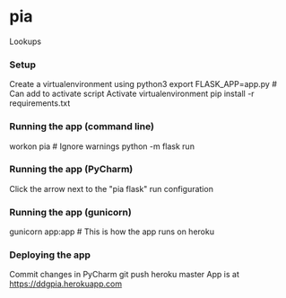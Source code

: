 pia
======

Lookups

### Setup

Create a virtualenvironment using python3
export FLASK_APP=app.py  # Can add to activate script
Activate virtualenvironment
pip install -r requirements.txt


### Running the app (command line)

workon pia  # Ignore warnings
python -m flask run


### Running the app (PyCharm)

Click the arrow next to the "pia flask" run configuration


### Running the app (gunicorn)

gunicorn app:app  # This is how the app runs on heroku


### Deploying the app

Commit changes in PyCharm
git push heroku master
App is at https://ddgpia.herokuapp.com
